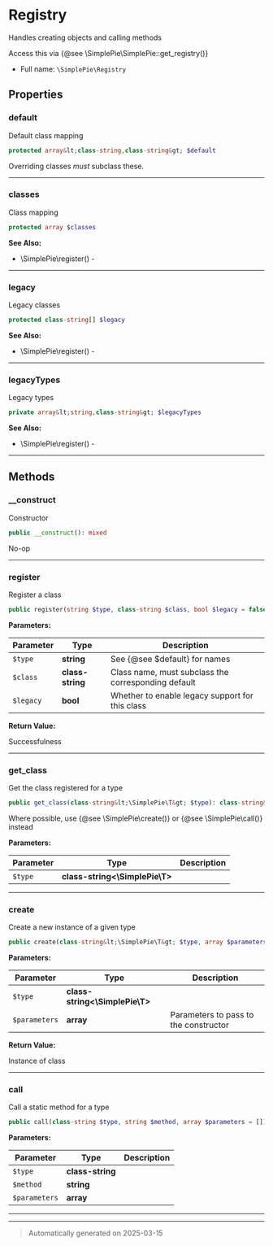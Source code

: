 
# Registry

Handles creating objects and calling methods

Access this via {@see \SimplePie\SimplePie::get_registry()}

* Full name: `\SimplePie\Registry`



## Properties


### default

Default class mapping

```php
protected array&lt;class-string,class-string&gt; $default
```

Overriding classes *must* subclass these.




***

### classes

Class mapping

```php
protected array $classes
```





**See Also:**

* \SimplePie\register() - 

***

### legacy

Legacy classes

```php
protected class-string[] $legacy
```





**See Also:**

* \SimplePie\register() - 

***

### legacyTypes

Legacy types

```php
private array&lt;string,class-string&gt; $legacyTypes
```





**See Also:**

* \SimplePie\register() - 

***

## Methods


### __construct

Constructor

```php
public __construct(): mixed
```

No-op










***

### register

Register a class

```php
public register(string $type, class-string $class, bool $legacy = false): bool
```








**Parameters:**

| Parameter | Type | Description |
|-----------|------|-------------|
| `$type` | **string** | See {@see $default} for names |
| `$class` | **class-string** | Class name, must subclass the corresponding default |
| `$legacy` | **bool** | Whether to enable legacy support for this class |


**Return Value:**

Successfulness




***

### get_class

Get the class registered for a type

```php
public get_class(class-string&lt;\SimplePie\T&gt; $type): class-string&lt;\SimplePie\T&gt;|null
```

Where possible, use {@see \SimplePie\create()} or {@see \SimplePie\call()} instead






**Parameters:**

| Parameter | Type | Description |
|-----------|------|-------------|
| `$type` | **class-string<\SimplePie\T>** |  |





***

### create

Create a new instance of a given type

```php
public create(class-string&lt;\SimplePie\T&gt; $type, array $parameters = []): \SimplePie\T
```








**Parameters:**

| Parameter | Type | Description |
|-----------|------|-------------|
| `$type` | **class-string<\SimplePie\T>** |  |
| `$parameters` | **array** | Parameters to pass to the constructor |


**Return Value:**

Instance of class




***

### call

Call a static method for a type

```php
public call(class-string $type, string $method, array $parameters = []): mixed
```








**Parameters:**

| Parameter | Type | Description |
|-----------|------|-------------|
| `$type` | **class-string** |  |
| `$method` | **string** |  |
| `$parameters` | **array** |  |





***


***
> Automatically generated on 2025-03-15
